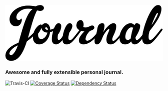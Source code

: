![journal](https://raw.githubusercontent.com/l0oky/journal/master/art/images/Journal.gif)
### Awesome and fully extensible personal journal.
![Travis-CI](https://travis-ci.org/l0oky/journal.svg?branch=master)
[![Coverage Status](https://coveralls.io/repos/l0oky/journal/badge.svg?branch=master&service=github)](https://coveralls.io/github/l0oky/journal?branch=master)
[![Dependency Status](https://david-dm.org/l0oky/journal.svg)](https://david-dm.org/l0oky/journal.svg)
